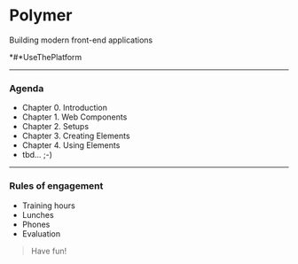 # Polymer 
Building modern front-end applications 

 *#*UseThePlatform
 
---
### Agenda
- Chapter 0. Introduction
- Chapter 1. Web Components
- Chapter 2. Setups
- Chapter 3. Creating Elements
- Chapter 4. Using Elements
- tbd... ;-)

---
### Rules of engagement
- Training hours
- Lunches 
- Phones
- Evaluation
 
> Have fun!
 
 
